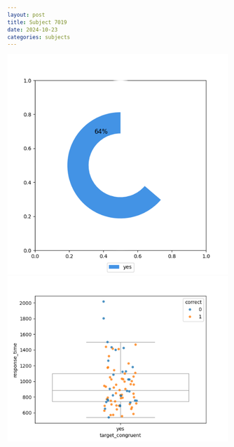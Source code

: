 ```yaml
---
layout: post
title: Subject 7019
date: 2024-10-23
categories: subjects
---
```


![](data/7019/run-20/7019_accuracy_target_congruence.png)
![](data/7019/run-20/7019_rt_congruence.png)
